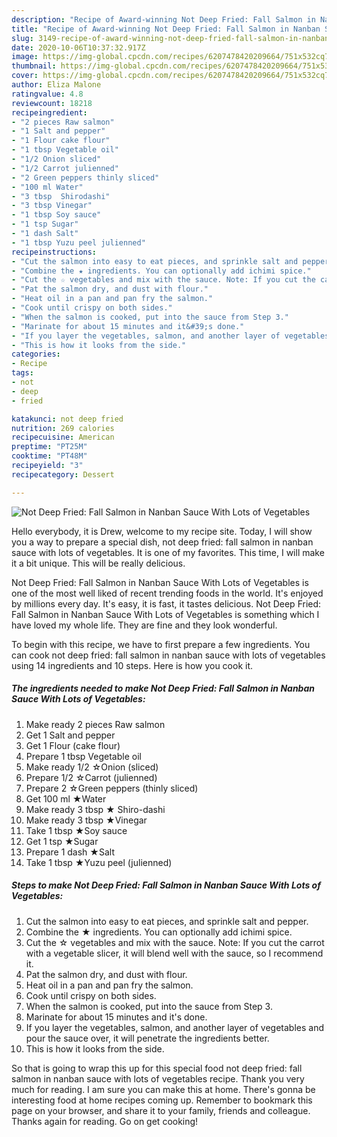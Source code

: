 ```yaml
---
description: "Recipe of Award-winning Not Deep Fried: Fall Salmon in Nanban Sauce With Lots of Vegetables"
title: "Recipe of Award-winning Not Deep Fried: Fall Salmon in Nanban Sauce With Lots of Vegetables"
slug: 3149-recipe-of-award-winning-not-deep-fried-fall-salmon-in-nanban-sauce-with-lots-of-vegetables
date: 2020-10-06T10:37:32.917Z
image: https://img-global.cpcdn.com/recipes/6207478420209664/751x532cq70/not-deep-fried-fall-salmon-in-nanban-sauce-with-lots-of-vegetables-recipe-main-photo.jpg
thumbnail: https://img-global.cpcdn.com/recipes/6207478420209664/751x532cq70/not-deep-fried-fall-salmon-in-nanban-sauce-with-lots-of-vegetables-recipe-main-photo.jpg
cover: https://img-global.cpcdn.com/recipes/6207478420209664/751x532cq70/not-deep-fried-fall-salmon-in-nanban-sauce-with-lots-of-vegetables-recipe-main-photo.jpg
author: Eliza Malone
ratingvalue: 4.8
reviewcount: 18218
recipeingredient:
- "2 pieces Raw salmon"
- "1 Salt and pepper"
- "1 Flour cake flour"
- "1 tbsp Vegetable oil"
- "1/2 Onion sliced"
- "1/2 Carrot julienned"
- "2 Green peppers thinly sliced"
- "100 ml Water"
- "3 tbsp  Shirodashi"
- "3 tbsp Vinegar"
- "1 tbsp Soy sauce"
- "1 tsp Sugar"
- "1 dash Salt"
- "1 tbsp Yuzu peel julienned"
recipeinstructions:
- "Cut the salmon into easy to eat pieces, and sprinkle salt and pepper."
- "Combine the ★ ingredients. You can optionally add ichimi spice."
- "Cut the ☆ vegetables and mix with the sauce. Note: If you cut the carrot with a vegetable slicer, it will blend well with the sauce, so I recommend it."
- "Pat the salmon dry, and dust with flour."
- "Heat oil in a pan and pan fry the salmon."
- "Cook until crispy on both sides."
- "When the salmon is cooked, put into the sauce from Step 3."
- "Marinate for about 15 minutes and it&#39;s done."
- "If you layer the vegetables, salmon, and another layer of vegetables and pour the sauce over, it will penetrate the ingredients better."
- "This is how it looks from the side."
categories:
- Recipe
tags:
- not
- deep
- fried

katakunci: not deep fried 
nutrition: 269 calories
recipecuisine: American
preptime: "PT25M"
cooktime: "PT48M"
recipeyield: "3"
recipecategory: Dessert

---
```



![Not Deep Fried: Fall Salmon in Nanban Sauce With Lots of Vegetables](https://img-global.cpcdn.com/recipes/6207478420209664/751x532cq70/not-deep-fried-fall-salmon-in-nanban-sauce-with-lots-of-vegetables-recipe-main-photo.jpg)

Hello everybody, it is Drew, welcome to my recipe site. Today, I will show you a way to prepare a special dish, not deep fried: fall salmon in nanban sauce with lots of vegetables. It is one of my favorites. This time, I will make it a bit unique. This will be really delicious.

Not Deep Fried: Fall Salmon in Nanban Sauce With Lots of Vegetables is one of the most well liked of recent trending foods in the world. It's enjoyed by millions every day. It's easy, it is fast, it tastes delicious. Not Deep Fried: Fall Salmon in Nanban Sauce With Lots of Vegetables is something which I have loved my whole life. They are fine and they look wonderful.




To begin with this recipe, we have to first prepare a few ingredients. You can cook not deep fried: fall salmon in nanban sauce with lots of vegetables using 14 ingredients and 10 steps. Here is how you cook it.

<!--inarticleads1-->

##### The ingredients needed to make Not Deep Fried: Fall Salmon in Nanban Sauce With Lots of Vegetables:

1. Make ready 2 pieces Raw salmon
1. Get 1 Salt and pepper
1. Get 1 Flour (cake flour)
1. Prepare 1 tbsp Vegetable oil
1. Make ready 1/2 ☆Onion (sliced)
1. Prepare 1/2 ☆Carrot (julienned)
1. Prepare 2 ☆Green peppers (thinly sliced)
1. Get 100 ml ★Water
1. Make ready 3 tbsp ★ Shiro-dashi
1. Make ready 3 tbsp ★Vinegar
1. Take 1 tbsp ★Soy sauce
1. Get 1 tsp ★Sugar
1. Prepare 1 dash ★Salt
1. Take 1 tbsp ★Yuzu peel (julienned)




<!--inarticleads2-->

##### Steps to make Not Deep Fried: Fall Salmon in Nanban Sauce With Lots of Vegetables:

1. Cut the salmon into easy to eat pieces, and sprinkle salt and pepper.
1. Combine the ★ ingredients. You can optionally add ichimi spice.
1. Cut the ☆ vegetables and mix with the sauce. Note: If you cut the carrot with a vegetable slicer, it will blend well with the sauce, so I recommend it.
1. Pat the salmon dry, and dust with flour.
1. Heat oil in a pan and pan fry the salmon.
1. Cook until crispy on both sides.
1. When the salmon is cooked, put into the sauce from Step 3.
1. Marinate for about 15 minutes and it&#39;s done.
1. If you layer the vegetables, salmon, and another layer of vegetables and pour the sauce over, it will penetrate the ingredients better.
1. This is how it looks from the side.




So that is going to wrap this up for this special food not deep fried: fall salmon in nanban sauce with lots of vegetables recipe. Thank you very much for reading. I am sure you can make this at home. There's gonna be interesting food at home recipes coming up. Remember to bookmark this page on your browser, and share it to your family, friends and colleague. Thanks again for reading. Go on get cooking!
